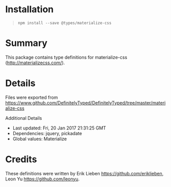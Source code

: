 # Installation
> `npm install --save @types/materialize-css`

# Summary
This package contains type definitions for materialize-css (http://materializecss.com/).

# Details
Files were exported from https://www.github.com/DefinitelyTyped/DefinitelyTyped/tree/master/materialize-css

Additional Details
 * Last updated: Fri, 20 Jan 2017 21:31:25 GMT
 * Dependencies: jquery, pickadate
 * Global values: Materialize

# Credits
These definitions were written by Erik Lieben <https://github.com/eriklieben>, Leon Yu <https://github.com/leonyu>.
